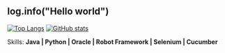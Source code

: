 ## log.info("Hello world")
[![Top Langs](https://github-readme-stats.vercel.app/api/top-langs/?username=yasmincsouza&langs_count=8&layout=donut&theme=tokyonight&hide_title=true)](https://github.com/anuraghazra/github-readme-stats)
[![GitHub stats](https://github-readme-stats.vercel.app/api?username=yasmincsouza&theme=tokyonight&hide_title=false&line_height=35&hide=stars,contribs&show_icons=true&&count_private=true)](https://github.com/anuraghazra/github-readme-stats)

Skills:
**Java | Python | Oracle | Robot Framework | Selenium | Cucumber**
